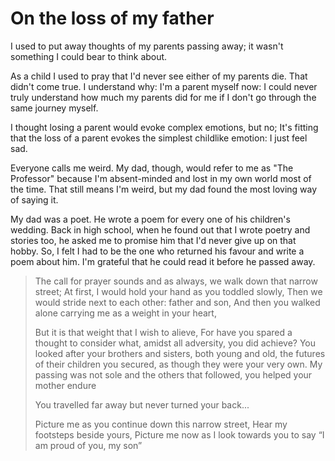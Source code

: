 # On the loss of my father

I used to put away thoughts of my parents passing away; it wasn't something I could bear to think about. 

As a child I used to pray that I'd never see either of my parents die. That didn't come true. I understand why: I'm a parent myself now: I could never truly understand how much my parents did for me if I don't go through the same journey myself.

I thought losing a parent would evoke complex emotions, but no; It's fitting that the loss of a parent evokes the simplest childlike emotion: I just feel sad.

Everyone calls me weird. My dad, though, would refer to me as "The Professor" because I'm absent-minded and lost in my own world most of the time. That still means I'm weird, but my dad found the most loving way of saying it.

My dad was a poet. He wrote a poem for every one of his children's wedding. Back in high school, when he found out that I wrote poetry and stories too, he asked me to promise him that I'd never give up on that hobby. So, I felt I had to be the one who returned his favour and write a poem about him. I'm grateful that he could read it before he passed away.

> The call for prayer sounds and as always, we walk down that narrow street;
> At first, I would hold your hand as you toddled slowly,
> Then we would stride next to each other: father and son,
> And then you walked alone carrying me as a weight in your heart,
>
> But it is that weight that I wish to alieve,
> For have you spared a thought to consider what, amidst all adversity, you did achieve?
> You looked after your brothers and sisters, both young and old, 
> the futures of their children you secured, as though they were your very own.
> My passing was not sole and the others that followed, you helped your mother endure
>
> You travelled far away but never turned your back...
>
> Picture me as you continue down this narrow street,
> Hear my footsteps beside yours,
> Picture me now as I look towards you to say “I am proud of you, my son”